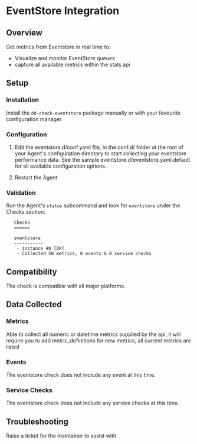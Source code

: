 # EventStore Integration

## Overview

Get metrics from Eventstore in real time to:

* Visualize and monitor EventStore queues
* capture all available metrics within the stats api

## Setup

### Installation

Install the `dd-check-eventstore` package manually or with your favourite configuration manager

### Configuration

  1. Edit the eventstore.d/conf.yaml file, in the conf.d/ folder at the root of your Agent's configuration directory to start collecting your eventstore performance data. See the sample eventstore.d/eventstore.yaml.default for all available configuration options.

  2. Restart the Agent

### Validation

Run the Agent's `status` subcommand and look for `eventstore` under the Checks section:

       Checks
       ======

       eventstore
       -----------
        - instance #0 [OK]
        - Collected 50 metrics, 0 events & 0 service checks


## Compatibility

The check is compatible with all major platforms.

## Data Collected

### Metrics

Able to collect all numeric or datetime metrics supplied by the api, it will require you to add metric_definitions for new metrics, all current metrics are listed

### Events

The eventstore check does not include any event at this time.

### Service Checks

The eventstore check does not include any service checks at this time.

## Troubleshooting

Raise a ticket for the maintainer to assist with
